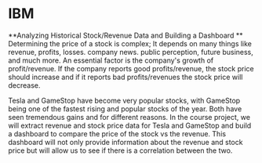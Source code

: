 # IBM
 **Analyzing Historical Stock/Revenue Data and Building a Dashboard **
 Determining the price of a stock is complex; It depends on many things like revenue, profits, losses. company news. public perception, future business, and much more. An essential factor is the company's growth of profit/revenue. If the company reports good profits/revenue, the stock price should increase and if it reports bad profits/revenues the stock price will decrease.

Tesla and GameStop have become very popular stocks, with GameStop being one of the fastest rising and popular stocks of the year. Both have seen tremendous gains and for different reasons. In the course project, we will extract revenue and stock price data for Tesla and GameStop and build a dashboard to compare the price of the stock vs the revenue. This dashboard will not only provide information about the revenue and stock price but will allow us to see if there is a correlation between the two.
